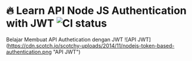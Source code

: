# :fire: Learn API Node JS Authentication with JWT ![CI status](https://img.shields.io/badge/build-passing-brightgreen.svg)

Belajar Membuat API Authetication dengan JWT ![API JWT]
(https://cdn.scotch.io/scotchy-uploads/2014/11/nodejs-token-based-authentication.png "API JWT")



